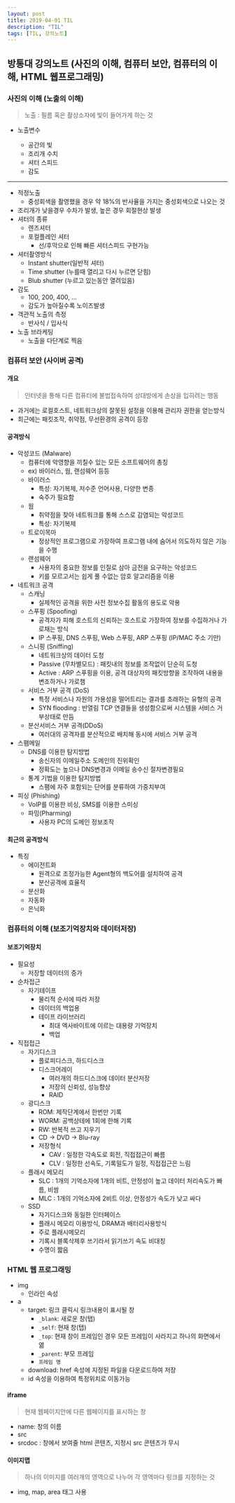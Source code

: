 ```yaml
---
layout: post
title: 2019-04-01 TIL
description: "TIL"
tags: [TIL, 강의노트]
---
```


## 방통대 강의노트 (사진의 이해, 컴퓨터 보안, 컴퓨터의 이해, HTML 웹프로그래밍)

### 사진의 이해 (노출의 이해)

> 노출 : 필름 혹은 촬상소자에 빛이 들어가게 하는 것

- 노출변수

  - 공간의 빛
  - 조리개 수치
  - 셔터 스피드
  - 감도

---

- 적정노출
  - 중성회색을 촬영했을 경우 약 18%의 반사율을 가지는 중성회색으로 나오는 것
- 조리개가 낮을경우 수차가 발생, 높은 경우 회절현상 발생
- 셔터의 종류
  - 렌즈셔터
  - 포컬플레인 셔터
    - 선/후막으로 인해 빠른 셔터스피드 구현가능
- 셔터촬영방식
  - Instant shutter(일반적 셔터)
  - Time shutter (누를때 열리고 다시 누르면 닫힘)
  - Blub shutter (누르고 있는동안 열려있음)
- 감도
  - 100, 200, 400, ...
  - 감도가 높아질수록 노이즈발생
- 객관적 노출의 측정
  - 반사식 / 입사식
- 노출 브라케팅
  - 노출을 다단계로 찍음

### 컴퓨터 보안 (사이버 공격)

#### 개요

> 인터넷을 통해 다른 컴퓨터에 불법접속하여 상대방에게 손상을 입히려는 행동

- 과거에는 로컬호스트, 네트워크상의 잘못된 설정을 이용해 관리자 권한을 얻는방식
- 최근에는 패킷조작, 취약점, 무선환경의 공격이 등장

#### 공격방식

- 악성코드 (Malware)
  - 컴퓨터에 악영향을 끼칠수 있는 모든 소프트웨어의 총칭
  - ex) 바이러스, 웜, 랜섬웨어 등등
  - 바이러스
    - 특성: 자기복제, 저수준 언어사용, 다양한 변종
    - 숙주가 필요함
  - 웜
    - 취약점을 찾아 네트워크를 통해 스스로 감염되는 악성코드
    - 특성: 자기복제
  - 트로이목마
    - 정상적인 프로그램으로 가장하여 프로그램 내에 숨어서 의도하지 않은 기능을 수행
  - 랜섬웨어
    - 사용자의 중요한 정보를 인질로 삼아 금전을 요구하는 악성코드
    - 키를 모르고서는 쉽게 풀 수없는 암호 알고리즘을 이용
- 네트워크 공격
  - 스캐닝
    - 실제적인 공격을 위한 사전 정보수집 활동의 용도로 악용
  - 스푸핑 (Spoofing)
    - 공격자가 피해 호스트의 신뢰하는 호스트로 가장하여 정보를 수집하거나 가로채는 방식
    - IP 스푸핑, DNS 스푸핑, Web 스푸핑, ARP 스푸핑 (IP/MAC 주소 기만)
  - 스니핑 (Sniffing)
    - 네트워크상의 데이터 도청
    - Passive (무차별모드) : 패킷내의 정보를 조작없이 단순히 도청
    - Active : ARP 스푸핑을 이용, 공격 대상자의 패킷방향을 조작하여 내용을 변조하거나 가로챔
  - 서비스 거부 공격 (DoS)
    - 특정 서비스나 자원의 가용성을 떨어트리는 결과를 초래하는 유형의 공격
    - SYN flooding : 반열림 TCP 연결들을 생성함으로써 시스템을 서비스 거부상태로 만듬
  - 분산서비스 거부 공격(DDoS)
    - 여러대의 공격자를 분산적으로 배치해 동시에 서비스 거부 공격
- 스팸메일
  - DNS를 이용한 탐지방법
    - 송신자의 이메일주소 도메인의 진위확인
    - 정확도는 높으나 DNS변경과 이메일 송수신 절차변경필요
  - 통계 기법을 이용한 탐지방법
    - 스팸에 자주 포함되는 단어를 분류하여 가중치부여
- 피싱 (Phishing)
  - VoIP를 이용한 비싱, SMS를 이용한 스미싱
  - 파밍(Pharming)
    - 사용자 PC의 도메인 정보조작

#### 최근의 공격방식

- 특징
  - 에이전트화
    - 원격으로 조정가능한 Agent형의 백도어를 설치하여 공격
    - 분산공격에 효율적
  - 분산화
  - 자동화
  - 은닉화

### 컴퓨터의 이해 (보조기억장치와 데이터저장)

#### 보조기억장치

- 필요성
  - 저장할 데이터의 증가
- 순차접근
  - 자기테이프
    - 물리적 순서에 따라 저장
    - 데이터의 백업용
    - 테이프 라이브러리
      - 최대 엑사바이트에 이르는 대용량 기억장치
      - 백업
- 직접접근
  - 자기디스크
    - 플로피디스크, 하드디스크
    - 디스크어레이
      - 여러개의 하드디스크에 데이터 분산저장
      - 저장의 신뢰성, 성능향상
      - RAID
  - 광디스크
    - ROM: 제작단계에서 한번만 기록
    - WORM: 공백상테에 1회에 한해 기록
    - RW: 반복적 쓰고 지우기
    - CD -> DVD -> Blu-ray
    - 저장형식
      - CAV : 일정한 각속도로 회전, 직접접근이 빠름
      - CLV : 일정한 선속도, 기록밀도가 일정, 직접접근은 느림
  - 플래시 메모리
    - SLC : 1개의 기억소자에 1개의 비트, 안정성이 높고 데이터 처리속도가 빠름, 비쌈
    - MLC : 1개의 기억소자에 2비트 이상, 안정성가 속도가 낮고 싸다
  - SSD
    - 자기디스크와 동일한 인터페이스
    - 플래시 메모리 이용방식, DRAM과 배터리사용방식
    - 주로 플래시메모리
    - 기록시 블록삭제후 쓰기라서 읽기쓰기 속도 비대칭
    - 수명이 짧음

### HTML 웹 프로그래밍

- img
  - 인라인 속성
- a
  - target: 링크 클릭시 링크내용이 표시될 창
    - `_blank`: 새로운 창(탭)
    - `_self`: 현재 창(탭)
    - `_top`: 현재 창이 프레임인 경우 모든 프레임이 사라지고 하나의 화면에서 엶
    - `_parent`: 부모 프레임
    - `프레임 명`
  - download: href 속성에 지정된 파일을 다운로드하여 저장
  - id 속성을 이용하여 특정위치로 이동가능

#### iframe

> 현재 웹페이지안에 다른 웹페이지를 표시하는 창

- name: 창의 이름
- src
- srcdoc : 창에서 보여줄 html 콘텐츠, 지정시 src 콘텐츠가 무시

#### 이미지맵

> 하나의 이미지를 여러개의 영역으로 나누어 각 영역마다 링크를 지정하는 것

- img, map, area 태그 사용
